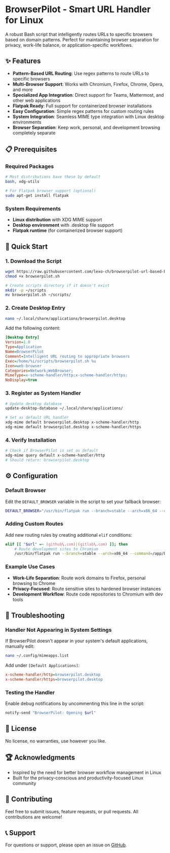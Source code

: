 # BrowserPilot - Smart URL Handler for Linux

A robust Bash script that intelligently routes URLs to specific browsers based on domain patterns. Perfect for maintaining browser separation for privacy, work-life balance, or application-specific workflows.

## ✨ Features

- **Pattern-Based URL Routing**: Use regex patterns to route URLs to specific browsers
- **Multi-Browser Support**: Works with Chromium, Firefox, Chrome, Opera, and more
- **Specialized App Integration**: Direct support for Teams, Mattermost, and other web applications
- **Flatpak Ready**: Full support for containerized browser installations
- **Easy Configuration**: Simple regex patterns for custom routing rules
- **System Integration**: Seamless MIME type integration with Linux desktop environments
- **Browser Separation**: Keep work, personal, and development browsing completely separate

## 📋 Prerequisites

### Required Packages
```bash
# Most distributions have these by default
bash, xdg-utils

# For Flatpak browser support (optional)
sudo apt-get install flatpak
```

### System Requirements
- **Linux distribution** with XDG MIME support
- **Desktop environment** with .desktop file support
- **Flatpak runtime** (for containerized browser support)

## 🚀 Quick Start

### 1. Download the Script
```bash
wget https://raw.githubusercontent.com/lexo-ch/browserpilot-url-based-browser-switcher/master/browserpilot.sh
chmod +x browserpilot.sh

# Create scripts directory if it doesn't exist
mkdir -p ~/scripts
mv browserpilot.sh ~/scripts/
```

### 2. Create Desktop Entry
```bash
nano ~/.local/share/applications/browserpilot.desktop
```

Add the following content:
```ini
[Desktop Entry]
Version=1.0
Type=Application
Name=BrowserPilot
Comment=Intelligent URL routing to appropriate browsers
Exec=/home/%i/scripts/browserpilot.sh %u
Icon=web-browser
Categories=Network;WebBrowser;
MimeType=x-scheme-handler/http;x-scheme-handler/https;
NoDisplay=true
```

### 3. Register as System Handler
```bash
# Update desktop database
update-desktop-database ~/.local/share/applications/

# Set as default URL handler
xdg-mime default browserpilot.desktop x-scheme-handler/http
xdg-mime default browserpilot.desktop x-scheme-handler/https
```

### 4. Verify Installation
```bash
# Check if BrowserPilot is set as default
xdg-mime query default x-scheme-handler/http
# Should return: browserpilot.desktop
```

## ⚙️ Configuration

### Default Browser
Edit the `DEFAULT_BROWSER` variable in the script to set your fallback browser:
```bash
DEFAULT_BROWSER="/usr/bin/flatpak run --branch=stable --arch=x86_64 --command=brave --file-forwarding com.brave.Browser @@u $url @@"
```

### Adding Custom Routes
Add new routing rules by creating additional `elif` conditions:
```bash
elif [[ "$url" =~ (github\.com)|(gitlab\.com) ]]; then
    # Route development sites to Chromium
    /usr/bin/flatpak run --branch=stable --arch=x86_64 --command=/app/bin/chromium --file-forwarding org.chromium.Chromium @@u "$url" @@
```

### Example Use Cases
- **Work-Life Separation**: Route work domains to Firefox, personal browsing to Chrome
- **Privacy-Focused**: Route sensitive sites to hardened browser instances
- **Development Workflow**: Route code repositories to Chromium with dev tools

## 🔧 Troubleshooting

### Handler Not Appearing in System Settings
If BrowserPilot doesn't appear in your system's default applications, manually edit:
```bash
nano ~/.config/mimeapps.list
```

Add under `[Default Applications]`:
```ini
x-scheme-handler/http=browserpilot.desktop
x-scheme-handler/https=browserpilot.desktop
```

### Testing the Handler
Enable debug notifications by uncommenting this line in the script:
```bash
notify-send "BrowserPilot: Opening $url"
```

## 📄 License

No license, no warranties, use however you like.

## 🏆 Acknowledgments

- Inspired by the need for better browser workflow management in Linux
- Built for the privacy-conscious and productivity-focused Linux community

## 🤝 Contributing

Feel free to submit issues, feature requests, or pull requests. All contributions are welcome!

## 📞 Support

For questions or support, please open an issue on [GitHub](https://github.com/lexo-ch/browserpilot-url-based-browser-switcher/issues).
